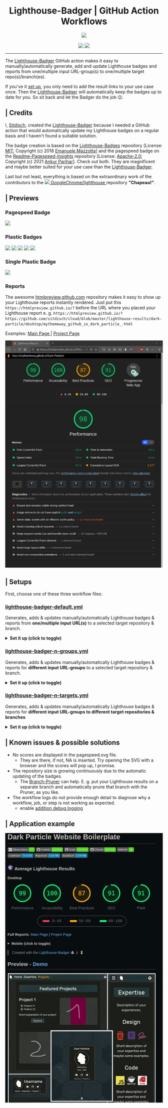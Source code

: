 <h1 align="center">Lighthouse-Badger | GitHub Action Workflows</h1>
<p align="center"><img src="https://repository-images.githubusercontent.com/359823564/31d7b800-af1f-11eb-8d4b-431075ac940c"/></p>
<p align="center"><a title="Check it out" target="_blank" href="https://github.com/myactionway/lighthouse-badger-workflows/blob/master/LICENSE.txt"><img src="https://img.shields.io/github/license/myactionway/lighthouse-badger-workflows?label=License" /></a>
<img src="https://img.shields.io/github/repo-size/myactionway/lighthouse-badger-workflows?label=RepoSize" /></p>
<hr>

The [Lighthouse-Badger](https://github.com/myactionway/lighthouse-badger-action "Get it") GitHub action makes it easy to manually/automatically generate, add and update Lighthouse badges and reports from one/multiple input URL-group(s) to one/multiple target repo(s)/branch(es).

If you've it [set up](#-setups "Go there"), you only need to add the result links to your use case once. Then the [Lighthouse-Badger](https://github.com/myactionway/lighthouse-badger-action "Get it") will automatically keep the badges up to date for you. So sit back and let the Badger do the job :wink:.

## | Credits

I, [Sitdisch](https://github.com/sitdisch "Visit me"), created the [Lighthouse-Badger](https://github.com/myactionway/lighthouse-badger-action "Get it") because I needed a GitHub action that would automatically update my Lighthouse badges on a regular basis and I haven't found a suitable solution.

The badge creation is based on the [Lighthouse-Badges](https://github.com/emazzotta/lighthouse-badges "Go there") repository  [License: [MIT](https://github.com/emazzotta/lighthouse-badges/blob/master/LICENSE.md "Go there"); Copyright (c) 2018 [Emanuele Mazzotta](https://github.com/emazzotta "Visit him")] and the pagespeed badge on the [Readme-Pagespeed-Insights](https://github.com/ankurparihar/readme-pagespeed-insights "Go there") repository  [License: [Apache-2.0](https://github.com/ankurparihar/readme-pagespeed-insights/blob/master/LICENSE "Go there"); Copyright (c) 2021 [Ankur Parihar](https://github.com/ankurparihar "Visit him")]. Check out both. They are magnificent and maybe better suited for your use case than the [Lighthouse-Badger](https://github.com/myactionway/lighthouse-badger-action "Get it").

Last but not least, everything is based on the extraordinary work of the contributors to the <a title="Visit the Lighthouse" target="_blank" href="https://github.com/GoogleChrome/lighthouse"><img src="https://raw.githubusercontent.com/GoogleChrome/lighthouse/master/assets/lighthouse-logo.svg" width="25"/> GoogleChrome/lighthouse </a> repository <b>"Chapeau!"</b>.

## | Previews

### Pagespeed Badge

<img src="https://raw.githubusercontent.com/sitdisch/lighthouse-badges/master/assets/img/scores/pagespeed.svg">

### Plastic Badges

<img src="https://raw.githubusercontent.com/sitdisch/lighthouse-badges/master/assets/img/scores/lighthouse_performance.svg"> <img src="https://raw.githubusercontent.com/sitdisch/lighthouse-badges/master/assets/img/scores/lighthouse_accessibility.svg"> <img src="https://raw.githubusercontent.com/sitdisch/lighthouse-badges/master/assets/img/scores/lighthouse_best-practices.svg"> <img src="https://raw.githubusercontent.com/sitdisch/lighthouse-badges/master/assets/img/scores/lighthouse_seo.svg"> <img src="https://raw.githubusercontent.com/sitdisch/lighthouse-badges/master/assets/img/scores/lighthouse_pwa.svg">

### Single Plastic Badge

<img src="https://raw.githubusercontent.com/sitdisch/lighthouse-badges/master/assets/img/scores/lighthouse.svg">

### Reports

The awesome [htmlpreview.github.com](https://github.com/htmlpreview/htmlpreview.github.com) repository makes it easy to show up your Lighthouse reports instantly rendered. Just put this `https://htmlpreview.github.io/?` before the URL where you placed your Lighthouse report e.&nbsp;g. `https://htmlpreview.github.io/?https://github.com/sitdisch/cloud/blob/master/lighthouse-results/dark-particle/desktop/mythemeway_github_io_dark_particle_.html`<br>

Examples: <a href="https://htmlpreview.github.io/?https://raw.githubusercontent.com/sitdisch/cloud/master/lighthouse-results/dark-particle/desktop/mythemeway_github_io_dark_particle_.html" title="Check it out" target="_blank">Main Page </a> | <a href="https://htmlpreview.github.io/?https://raw.githubusercontent.com/sitdisch/cloud/master/lighthouse-results/dark-particle/desktop/mythemeway_github_io_dark_particle_projects_2020_10_31_project_1_html.html" title="Check it out" target="_blank">Project Page</a>

<img src="https://raw.githubusercontent.com/sitdisch/cloud/master/images/lighthousebadger_report.png" />

## | Setups

First, choose one of these three workflow files:

### [lighthouse-badger-default.yml](https://github.com/MyActionWay/lighthouse-badger-workflows/blob/master/.github/workflows/lighthouse-badger-default.yml "Get it")
Generates, adds & updates manually/automatically Lighthouse badges & reports from <b>one/multiple input URL(s)</b> to a selected target repository & branch.

<details><summary><b>Set it up (click to toggle)</b></summary>

1. add the [lighthouse-badger-default.yml](https://github.com/MyActionWay/lighthouse-badger-workflows/blob/master/.github/workflows/lighthouse-badger-default.yml "Get it") workflow file to a repository
	* the path has to be `.github/workflows/lighthouse-badger-default.yml`
	* it doesn't have to be the repository where you want to add the Lighthouse results; e.&nbsp;g., you can simply [fork](https://github.com/myactionway/lighthouse-badger-workflows/fork "fork it") the `myactionway/lighthouse-badger-workflows` repository
		* CONSIDER: with a forked repository, you need to confirm that you want to use a workflow before you can actually use it (repo menu > actions tab > push the button)
2. create a new encrypted repository secret [[procedure]](https://docs.github.com/en/actions/reference/encrypted-secrets#creating-encrypted-secrets-for-a-repository "Learn how")
	* add the secret to the same repository where you added this workflow file
	* give the secret a name e.&nbsp;g. `LIGHTHOUSE_BADGER_TOKEN`
	* the value of the secret must be the value of the personal access token for the repository where you want to add the Lighthouse results.
		* [procedure for creating a personal access token](https://docs.github.com/en/github/authenticating-to-github/creating-a-personal-access-token "Learn how")
		* select only the minimum scopes and permissions required e.&nbsp;g. repo
3. adapt your [lighthouse-badger-default.yml](https://github.com/MyActionWay/lighthouse-badger-workflows/blob/master/.github/workflows/lighthouse-badger-default.yml "Get it") file
	* for manual triggers
		* all you have to do is enter your secret name e.&nbsp;g. `LIGHTHOUSE_BADGER_TOKEN`
			```yml
			env:
			#	Token for all triggers
				TOKEN: ${{ secrets.LIGHTHOUSE_BADGER_TOKEN }}
			```
			* CONSIDER: never enter the actual value of the personal access token
		* [procedure for manually running a workflow on GitHub](https://docs.github.com/en/actions/managing-workflow-runs/manually-running-a-workflow#running-a-workflow-on-github "Learn how")
			<img src="https://raw.githubusercontent.com/sitdisch/cloud/master/images/lighthousebadger_manual_inputs.png" />
			* CONSIDER: currently, you can't change the `TOKEN` in the UI
		* [procedure for manually running a workflow using the GitHub CLI](https://docs.github.com/en/actions/managing-workflow-runs/manually-running-a-workflow#running-a-workflow-using-github-cli)
		* [procedure for manually running a workflow using the REST API](https://docs.github.com/en/actions/managing-workflow-runs/manually-running-a-workflow#running-a-workflow-using-the-rest-api)
	* for all other triggers
		* adapt this section
			```yml
			##############################################################
			# DEFINE YOUR TOKEN, INPUTS AND TRIGGERS IN THE FOLLOWING
			##############################################################

			# TOKEN and INPUTS as environmental variables
			env:
			#	Token for all triggers
				TOKEN: # e.g. ${{ secrets.LIGHTHOUSE_BADGER_TOKEN }}
			# 
			#	Inputs for not manually triggered workflows
				URLS: # URL(s) to be checked e.g. 'https://github.com/sitdisch https://github.com/mythemeway'
				REPOSITORY: # target repository e.g. 'dummy/mytargetrepo'
				BRANCH: # target branch e.g. 'master'
				BADGES-ARGS: # badge-style '-b {flat,...}', preceding-label '-l "Lighthouse "', output-path '-o lighthouse_results/dummy', save-report '-r', single-badge '-s'
				RESULTS-TYPE: # 'mobile', 'desktop' or 'both'
				MOBILE-LIGHTHOUSE-PARAMS: # Lighthouse parameters mobile audit
				DESKTOP-LIGHTHOUSE-PARAMS: # Lighthouse parameters desktop audit
				USER-NAME: # user who should commit e.g. 'dummy'
				USER-EMAIL: # e.g. 'dummy@gmail.com'
				COMMIT-MESSAGE: # e.g. 'Lighthouse results added'

			# TRIGGERS
			on:
			#	page_build:
			#	schedule:
			#		- cron: '55 23 * * 0'
			```
		* CONSIDER:
			* token: never enter the actual value of the personal access token
			* inputs:
				* you only have to insert `URLS`; if any other input is blank, one of these default values will be used instead
					```yml
					DEFAULT-REPOSITORY: ${{ github.repository }} # repo with this file
					DEFAULT-BRANCH: 'master'
					DEFAULT-BADGES-ARGS: '-b pagespeed -o lighthouse_results -r'
					DEFAULT-RESULTS-TYPE: 'both'
					DEFAULT-MOBILE-LIGHTHOUSE-PARAMS: '--throttling.cpuSlowdownMultiplier=2'
					DEFAULT-DESKTOP-LIGHTHOUSE-PARAMS: '--preset=desktop --throttling.cpuSlowdownMultiplier=1'
					DEFAULT-USER-NAME: 'github-actions[bot]'
					DEFAULT-USER-EMAIL: '41898282+github-actions[bot]@users.noreply.github.com'
					DEFAULT-COMMIT-MESSAGE: 'Lighthouse-Badger[bot]: Results Added'
					```
				* badges-args: 
					* more information about the optional arguments can be found [here](https://github.com/sitdisch/lighthouse-badges#help "Go there")
					* in contrast to the Lighthouse-Badges repository
						* do not enter any URL(s) here
						* mobile or/and desktop is/are always added to your output-path
			* triggers:
				* page_build: Lighthouse results are generated every time after the GitHub page is built
				* schedule:
					* e.&nbsp;g. `cron: '55 23 * * 0'` executes the [Lighthouse-Badger](https://github.com/myactionway/lighthouse-badger-action "Get it") every Sunday at 23:55
					* you can check your inputs [here](https://crontab.guru/ "Go there")

That's it. Happy audits.

</details><p>

### [lighthouse-badger-n-groups.yml](https://github.com/MyActionWay/lighthouse-badger-workflows/blob/master/.github/workflows/lighthouse-badger-n-groups.yml "Get it")
Generates, adds & updates manually/automatically Lighthouse badges & reports for <b>different input URL-groups</b> to a selected target repository & branch.

<details><summary><b>Set it up (click to toggle)</b></summary>

1. add the [lighthouse-badger-n-groups.yml](https://github.com/MyActionWay/lighthouse-badger-workflows/blob/master/.github/workflows/lighthouse-badger-n-groups.yml "Get it") workflow file to a repository
	* the path has to be `.github/workflows/lighthouse-badger-n-groups.yml`
	* it doesn't have to be the repository where you want to add the Lighthouse results; e.&nbsp;g., you can simply [fork](https://github.com/myactionway/lighthouse-badger-workflows/fork "fork it") the `myactionway/lighthouse-badger-workflows` repository
		* CONSIDER: with a forked repository, you need to confirm that you want to use a workflow before you can actually use it (repo menu > actions tab > push the button)
2. create a new encrypted repository secret [[procedure]](https://docs.github.com/en/actions/reference/encrypted-secrets#creating-encrypted-secrets-for-a-repository "Learn how")
	* add the secret to the same repository where you added this workflow file
	* give the secret a name e.&nbsp;g. `LIGHTHOUSE_BADGER_TOKEN`
	* the value of the secret must be the value of the personal access token for the repository where you want to add the Lighthouse results.
		* [procedure for creating a personal access token](https://docs.github.com/en/github/authenticating-to-github/creating-a-personal-access-token "Learn how")
		* select only the minimum scopes and permissions required e.&nbsp;g. repo
3. adapt your [lighthouse-badger-n-groups.yml](https://github.com/MyActionWay/lighthouse-badger-workflows/blob/master/.github/workflows/lighthouse-badger-n-groups.yml "Get it") file
	* define your defaults
		```yml
		########################################################################
		# DEFINE YOUR DEFAULTS (TOKEN, INPUTS & TRIGGERS) IN THE FOLLOWING
		########################################################################

		# TOKEN and INPUTS as environmental variables (env)
		env:
			TOKEN: # e.g. ${{ secrets.LIGHTHOUSE_BADGER_TOKEN }}
			REPOSITORY: # target repository e.g. 'dummy/mytargetrepo'
			BRANCH: # target branch e.g. 'master'
			USER-NAME: # user who should commit e.g. 'dummy'
			USER-EMAIL: # e.g. 'dummy@gmail.com'
			COMMIT-MESSAGE: # e.g. 'Lighthouse results added'
			RESULTS-TYPE: # 'mobile', 'desktop' or 'both'
			MOBILE-LIGHTHOUSE-PARAMS: # Lighthouse parameters mobile audit
			DESKTOP-LIGHTHOUSE-PARAMS: # Lighthouse parameters desktop audit

		# TRIGGERS
		on:
		#	page_build:
		#	schedule:
		#		- cron: '55 23 * * 0' # e.g. every Sunday at 23:55
		#	workflow_dispatch:
		```
		* CONSIDER:
			* token: never enter the actual value of the personal access token
			* inputs:
				* all inputs have predefined values; you can, but you don't have to overwrite them
					```yml
					# Predefined values
					REPOSITORY: ${{ github.repository }} # repo with this file
					BRANCH: 'master'
					USER-NAME: 'github-actions[bot]'
					USER-EMAIL: '41898282+github-actions[bot]@users.noreply.github.com'
					COMMIT-MESSAGE: 'Lighthouse-Badger[bot]: Results Added'
					RESULTS-TYPE: 'both'
					MOBILE-LIGHTHOUSE-PARAMS: '--throttling.cpuSlowdownMultiplier=2'
					DESKTOP-LIGHTHOUSE-PARAMS: '--preset=desktop --throttling.cpuSlowdownMultiplier=1'
					```
			* triggers:
				* page_build: Lighthouse results are generated every time after the GitHub page is built
				* schedule:
					* e.&nbsp;g. `cron: '55 23 * * 0'` executes the [Lighthouse-Badger](https://github.com/myactionway/lighthouse-badger-action "Get it") every Sunday at 23:55
					* you can check your inputs [here](https://crontab.guru/ "Go there")
				* workflow_dispatch:
					* no predefined inputs; the environmental variables defined in this workflow file are used instead when this trigger is triggered
					* [procedure for manually running a workflow on GitHub](https://docs.github.com/en/actions/managing-workflow-runs/manually-running-a-workflow#running-a-workflow-on-github "Learn how")
					* [procedure for manually running a workflow using the GitHub CLI](https://docs.github.com/en/actions/managing-workflow-runs/manually-running-a-workflow#running-a-workflow-using-github-cli)
					* [procedure for manually running a workflow using the REST API](https://docs.github.com/en/actions/managing-workflow-runs/manually-running-a-workflow#running-a-workflow-using-the-rest-api)<p>
	* define your settings for the different input URL-Groups
		```yml
		#
		# FIRST URL-GROUP | DEFINE YOUR ENV IN THE FOLLOWING
		#
		{
		 URLS='https://github.com/sitdisch https://github.com/mythemeway';
		 BADGES_ARGS='-b pagespeed -o lighthouse_results/first_group -r';
		 RESULTS_TYPE='${{ env.RESULTS-TYPE }}';
		 MOBILE_LIGHTHOUSE_PARAMS='${{ env.MOBILE-LIGHTHOUSE-PARAMS }}';
		 DESKTOP_LIGHTHOUSE_PARAMS='${{ env.DESKTOP-LIGHTHOUSE-PARAMS }}';
		 # THAT'S IT; JUMP TO THE NEXT URL-GROUP
		 lighthouse_badger_action
		} &
		#
		# SECOND URL-GROUP | DEFINE YOUR ENV IN THE FOLLOWING
		#
		{
		 URLS='https://mythemeway.github.io/Dark-Particle/ https://mythemeway.github.io/Dark-Particle/projects/2020/10/31/project-1.html';
		 BADGES_ARGS='-b flat -o lighthouse_results/second_group -r';
		 RESULTS_TYPE='${{ env.RESULTS-TYPE }}';
		 MOBILE_LIGHTHOUSE_PARAMS='${{ env.MOBILE-LIGHTHOUSE-PARAMS }}';
		 DESKTOP_LIGHTHOUSE_PARAMS='${{ env.DESKTOP-LIGHTHOUSE-PARAMS }}';
		 # THAT'S IT; JUMP TO THE NEXT URL-GROUP
		 lighthouse_badger_action
		} &
		#
		# THIRD ULR-GROUP | ...
		#
		```
		* CONSIDER: 
			* you just have to change `URLS` and `BADGES_ARGS` for each group
				* `BADGES_ARGS`: 
					* set different output-paths for different groups
					* more information about the optional arguments can be found [here](https://github.com/sitdisch/lighthouse-badges#help "Go there")
					* in contrast to the Lighthouse-Badges repository
						* do not enter any URL(s) here
						* mobile or/and desktop is/are always added to your output-path
			* if you do not change any of the other inputs, your predefined defaults will be used instead
			* you can't change TOKEN, REPOSITORY, BRANCH, USER-NAME, USER-EMAIL and COMMIT-MESSAGE for the different URL-groups; this is possible with the [lighthouse-badger-n-targets.yml](#lighthouse-badger-n-targetsyml "Go there") workflow file

That's it. Happy audits.

</details><p>

### [lighthouse-badger-n-targets.yml](https://github.com/MyActionWay/lighthouse-badger-workflows/blob/master/.github/workflows/lighthouse-badger-n-targets.yml "Get it")
Generates, adds & updates manually/automatically Lighthouse badges & reports for <b>different input URL-groups to different target repositories & branches</b>

<details><summary><b>Set it up (click to toggle)</b></summary>

1. add the [lighthouse-badger-n-targets.yml](https://github.com/MyActionWay/lighthouse-badger-workflows/blob/master/.github/workflows/lighthouse-badger-n-targets.yml "Get it") workflow file to a repository
	* the path has to be `.github/workflows/lighthouse-badger-n-targets.yml`
	* it doesn't have to be a repository where you want to add Lighthouse results; e.&nbsp;g., you can simply [fork](https://github.com/myactionway/lighthouse-badger-workflows/fork "fork it") the `myactionway/lighthouse-badger-workflows` repository
		* CONSIDER: with a forked repository, you need to confirm that you want to use a workflow before you can actually use it (repo menu > actions tab > push the button)
2. create new encrypted repository secrets [[procedure]](https://docs.github.com/en/actions/reference/encrypted-secrets#creating-encrypted-secrets-for-a-repository "Learn how")
	* add the secrets to the same repository where you added this workflow file
	* give the secrets names e.&nbsp;g. `LIGHTHOUSE_BADGER_TOKEN1` and `LIGHTHOUSE_BADGER_TOKEN2`
	* the values of the secrets must be the values of the personal access tokens for the repositories where you want to add the Lighthouse results.
		* [procedure for creating a personal access token](https://docs.github.com/en/github/authenticating-to-github/creating-a-personal-access-token "Learn how")
		* select only the minimum scopes and permissions required e.&nbsp;g. repo
3. adapt your [lighthouse-badger-n-targets.yml](https://github.com/MyActionWay/lighthouse-badger-workflows/blob/master/.github/workflows/lighthouse-badger-n-targets.yml "Get it") file
	* define your defaults
		```yml
		########################################################################
		# DEFINE YOUR DEFAULTS (TOKEN, INPUTS & TRIGGERS) IN THE FOLLOWING
		########################################################################

		# TOKEN and INPUTS as environmental variables (env)
		env:
			TOKEN: # e.g. ${{ secrets.LIGHTHOUSE_BADGER_TOKEN1 }}
			REPOSITORY: # target repository e.g. 'dummy/mytargetrepo'
			BRANCH: # target branch e.g. 'master'
			USER-NAME: # user who should commit e.g. 'dummy'
			USER-EMAIL: # e.g. 'dummy@gmail.com'
			COMMIT-MESSAGE: # e.g. 'Lighthouse results added'
			RESULTS-TYPE: # 'mobile', 'desktop' or 'both'
			MOBILE-LIGHTHOUSE-PARAMS: # Lighthouse parameters mobile audit
			DESKTOP-LIGHTHOUSE-PARAMS: # Lighthouse parameters desktop audit

		# TRIGGERS
		on:
		#	page_build:
		#	schedule:
		#		- cron: '55 23 * * 0' # e.g. every Sunday at 23:55
		#	workflow_dispatch:
		```
		* CONSIDER:
			* token: never enter the actual value of the personal access token
			* inputs:
				* all inputs have predefined values; you can, but you don't have to overwrite them
					```yml
					# Predefined values
					REPOSITORY: ${{ github.repository }} # repo with this file
					BRANCH: 'master'
					USER-NAME: 'github-actions[bot]'
					USER-EMAIL: '41898282+github-actions[bot]@users.noreply.github.com'
					COMMIT-MESSAGE: 'Lighthouse-Badger[bot]: Results Added'
					RESULTS-TYPE: 'both'
					MOBILE-LIGHTHOUSE-PARAMS: '--throttling.cpuSlowdownMultiplier=2'
					DESKTOP-LIGHTHOUSE-PARAMS: '--preset=desktop --throttling.cpuSlowdownMultiplier=1'
					```
			* triggers:
				* page_build: Lighthouse results are generated every time after the GitHub page is built
				* schedule:
					* e.&nbsp;g. `cron: '55 23 * * 0'` executes the [Lighthouse-Badger](https://github.com/myactionway/lighthouse-badger-action "Get it") every Sunday at 23:55
					* you can check your inputs [here](https://crontab.guru/ "Go there")
				* workflow_dispatch:
					* no predefined inputs; the environmental variables defined in this workflow file are used instead when this trigger is triggered
					* [procedure for manually running a workflow on GitHub](https://docs.github.com/en/actions/managing-workflow-runs/manually-running-a-workflow#running-a-workflow-on-github "Learn how")
					* [procedure for manually running a workflow using the GitHub CLI](https://docs.github.com/en/actions/managing-workflow-runs/manually-running-a-workflow#running-a-workflow-using-github-cli)
					* [procedure for manually running a workflow using the REST API](https://docs.github.com/en/actions/managing-workflow-runs/manually-running-a-workflow#running-a-workflow-using-the-rest-api)<p>
	* define your settings for the first target
		```yml
		###################################################################
		# FIRST TARGET | DEFINE YOUR ENV IN THE FOLLOWING
		###################################################################
		lighthouse-badger-1-target:
			runs-on: ubuntu-20.04
			env:
		#		TOKEN:
				REPOSITORY: 'dummy/first_repo'
		#		BRANCH:
		#		RESULTS-TYPE:
		#		MOBILE-LIGHTHOUSE-PARAMS:
		#		DESKTOP-LIGHTHOUSE-PARAMS:
		#		USER-NAME:
		#		USER-EMAIL:
				COMMIT-MESSAGE: 'Lighthouse-Badger[bot]: Results Added | First Target'
		```
		* CONSIDER: your defaults will be used unless you redefine the env<p>
	* define your settings for the different input URL-Groups of the first target
		```yml
		#
		# FIRST URL-GROUP | FIRST TARGET | DEFINE YOUR ENV BELOW
		#
		{
		 URLS='https://github.com/sitdisch https://github.com/mythemeway';
		 BADGES_ARGS='-b pagespeed -o lighthouse_results/first_group -r';
		 RESULTS_TYPE='${{ env.RESULTS-TYPE }}';
		 MOBILE_LIGHTHOUSE_PARAMS='${{ env.MOBILE-LIGHTHOUSE-PARAMS }}';
		 DESKTOP_LIGHTHOUSE_PARAMS='${{ env.DESKTOP-LIGHTHOUSE-PARAMS }}';
		 # THAT'S IT; JUMP TO THE NEXT URL-GROUP
		 lighthouse_badger_action
		} &
		#
		# SECOND URL-GROUP | FIRST TARGET | DEFINE YOUR ENV BELOW
		#
		{
		 URLS='https://mythemeway.github.io/Dark-Particle/ https://mythemeway.github.io/Dark-Particle/projects/2020/10/31/project-1.html';
		 BADGES_ARGS='-b flat -o lighthouse_results/second_group -r';
		 RESULTS_TYPE='${{ env.RESULTS-TYPE }}';
		 MOBILE_LIGHTHOUSE_PARAMS='${{ env.MOBILE-LIGHTHOUSE-PARAMS }}';
		 DESKTOP_LIGHTHOUSE_PARAMS='${{ env.DESKTOP-LIGHTHOUSE-PARAMS }}';
		 # THAT'S IT; JUMP TO THE NEXT URL-GROUP
		 lighthouse_badger_action
		} &
		#
		# THIRD ULR-GROUP | ...
		#
		```
		* CONSIDER: 
			* you just have to change `URLS` and `BADGES_ARGS` for each group
				* `BADGES_ARGS`: 
					* set different output-paths for different groups
					* more information about the optional arguments can be found [here](https://github.com/sitdisch/lighthouse-badges#help "Go there")
					* in contrast to the Lighthouse-Badges repository
						* do not enter any URL(s) here
						* mobile or/and desktop is/are always added to your output-path
			* if you do not change any of the other inputs, your predefined defaults will be used instead
			* you can't change TOKEN, REPOSITORY, BRANCH, USER-NAME, USER-EMAIL and COMMIT-MESSAGE for the different URL-groups;
	* define your settings for the second target
		```yml
		###################################################################
		# SECOND TARGET | DEFINE YOUR ENV IN THE FOLLOWING
		###################################################################
		lighthouse-badger-2-target:
			runs-on: ubuntu-20.04
			env:
				TOKEN: ${{ secrets.LIGHTHOUSE_BADGER_TOKEN2 }}
				REPOSITORY: 'dummy/second_repo'
		#		BRANCH:
		#		RESULTS-TYPE:
		#		MOBILE-LIGHTHOUSE-PARAMS:
		#		DESKTOP-LIGHTHOUSE-PARAMS:
		#		USER-NAME:
		#		USER-EMAIL:
				COMMIT-MESSAGE: 'Lighthouse-Badger[bot]: Results Added | Second Target'
	* define your settings for the different input URL-Groups of the second target
		```yml
		#
		# FIRST URL-GROUP | SECOND TARGET | DEFINE YOUR ENV BELOW
		#
		{
		 URLS='https://github.com/myactionway';
		 BADGES_ARGS='-b pagespeed -o lighthouse_results/first_group -r';
		 RESULTS_TYPE='${{ env.RESULTS-TYPE }}';
		 MOBILE_LIGHTHOUSE_PARAMS='${{ env.MOBILE-LIGHTHOUSE-PARAMS }}';
		 DESKTOP_LIGHTHOUSE_PARAMS='${{ env.DESKTOP-LIGHTHOUSE-PARAMS }}';
		 # THAT'S IT; JUMP TO THE NEXT URL-GROUP
		 lighthouse_badger_action
		} &
		#
		# SECOND URL-GROUP | ...
		#
		```
	* feel free to add more targets like above

That's it. Happy audits.

</details><p>

## | Known issues & possible solutions
* No scores are displayed in the pagespeed.svg file.
	* They are there, if not, NA is inserted. Try opening the SVG with a browser and the scores will pop up, I promise.
* The repository size is growing continuously due to the automatic updating of the badges.
	* The [Branch-Pruner](https://github.com/myactionway/branch-pruner-action "Get it") can help. E.&nbsp;g. put your Lighthouse results on a separate branch and automatically prune that branch with the Pruner, as you like. 
* The workflow logs do not provide enough detail to diagnose why a workflow, job, or step is not working as expected.
	* enable [addition debug logging](https://docs.github.com/en/actions/managing-workflow-runs/enabling-debug-logging)

## | Application example
<a href="https://github.com/mythemeway/Dark-Particle" title="Check it out" target="_blank"><img src="https://raw.githubusercontent.com/sitdisch/cloud/master/gifs/lighthouse_badger_example.gif" /></a>
